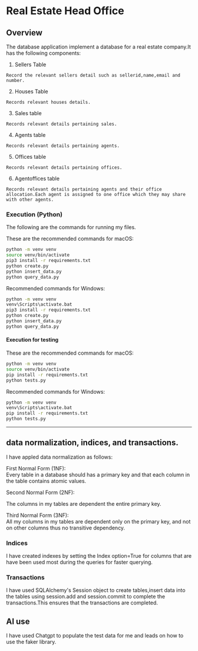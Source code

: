 # Real Estate Head Office
## Overview

The database application implement a database for a real estate company.It has the following components:<br>
1. Sellers Table
```
Record the relevant sellers detail such as sellerid,name,email and  number.
```
2. Houses Table
```
Records relevant houses details.
```
3. Sales table

```
Records relevant details pertaining sales.
```
4. Agents table

```
Records relevant details pertaining agents.
```


5. Offices table
```
Records relevant details pertaining offices.
```
6. Agentoffices table

```
Records relevant details pertaining agents and their office allocation.Each agent is assigned to one office which they may share with other agents.
```


### Execution (Python)

The following are the commands for running my files.

These are the recommended commands for macOS:
```bash
python -m venv venv
source venv/bin/activate
pip3 install -r requirements.txt
python create.py
python insert_data.py
python query_data.py

```

Recommended commands for Windows:
```cmd
python -m venv venv
venv\Scripts\activate.bat
pip3 install -r requirements.txt
python create.py
python insert_data.py
python query_data.py
```

#### Execution for testing

These are the recommended commands for macOS:
```bash
python -m venv venv
source venv/bin/activate
pip install -r requirements.txt
python tests.py
```

Recommended commands for Windows:
```cmd
python -m venv venv
venv\Scripts\activate.bat
pip install -r requirements.txt
python tests.py
```
<hr>

## data normalization, indices, and transactions.<br>

I have appled data normalization as follows:

First Normal Form (1NF):<br>
Every table in a database should has a primary key and that each column in the table contains atomic values.

Second Normal Form (2NF):<br>

The columns in my tables are dependent the entire primary key.

Third Normal Form (3NF):<br>
All my columns in my tables are dependent only on the primary key, and not on other columns thus no transitive dependency.

### Indices
I have created indexes by setting the Index option=True for columns that are have been used most during the queries for faster querying.

### Transactions

I have used SQLAlchemy's Session object to create tables,insert data into the tables using session.add and session.commit to complete the transactions.This ensures that the transactions are completed.

## AI use
I have used Chatgpt to populate the test data for me and leads on how to use the faker library.
